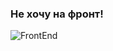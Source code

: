 ### Не хочу на фронт!
![FrontEnd](https://pbs.twimg.com/media/EtXb96vWYAgYBRe.jpg)
<!--
![](https://komarev.com/ghpvc/?username=RFG-G&style=flat-square&label=PROFILE+VIEWS)
